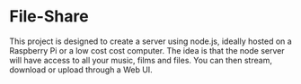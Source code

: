 File-Share
==========

This project is designed to create a server using node.js, ideally hosted on a Raspberry Pi or a low cost cost computer. The idea is that the node server will have access to all your music, films and files. You can then stream, download or upload through a Web UI. 
